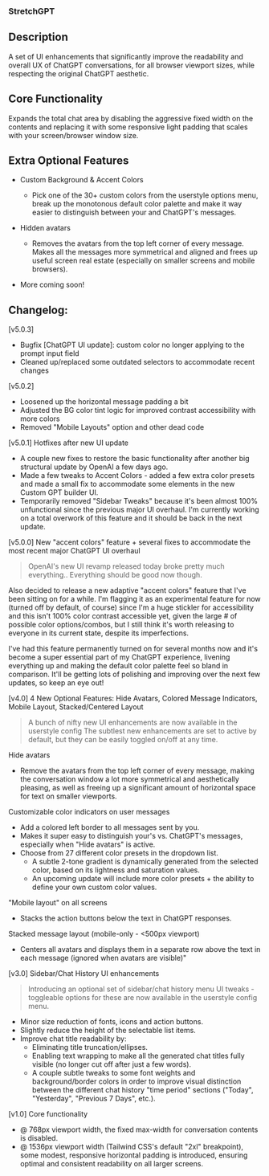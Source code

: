 ### StretchGPT ###

Description
--------------------------------------------------
A set of UI enhancements that significantly improve the readability and overall UX of ChatGPT conversations, for all browser viewport sizes, while respecting the original ChatGPT aesthetic.

Core Functionality
--------------------------------------------------
Expands the total chat area by disabling the aggressive fixed width on the contents and replacing it with some responsive light padding that scales with your screen/browser window size.

Extra Optional Features
--------------------------------------------------
- Custom Background & Accent Colors
  - Pick one of the 30+ custom colors from the userstyle options menu, break up the monotonous default color palette and make it way easier to distinguish between your and ChatGPT's messages.

- Hidden avatars
  - Removes the avatars from the top left corner of every message. Makes all the messages more symmetrical and aligned and frees up useful screen real estate (especially on smaller screens and mobile browsers).

- More coming soon!

Changelog:
--------------------------------------------------

[v5.0.3]
- Bugfix [ChatGPT UI update]: custom color no longer applying to the prompt input field
- Cleaned up/replaced some outdated selectors to accommodate recent changes

[v5.0.2]

- Loosened up the horizontal message padding a bit
- Adjusted the BG color tint logic for improved contrast accessibility with more colors
- Removed "Mobile Layouts" option and other dead code

[v5.0.1] Hotfixes after new UI update

- A couple new fixes to restore the basic functionality after another big structural update by OpenAI a few days ago.
- Made a few tweaks to Accent Colors - added a few extra color presets and made a small fix to accommodate some elements in the new Custom GPT builder UI.
- Temporarily removed "Sidebar Tweaks" because it's been almost 100% unfunctional since the previous major UI overhaul. I'm currently working on a total overwork of this feature and it should be back in the next update.

[v5.0.0] New "accent colors" feature + several fixes to accommodate the most recent major ChatGPT UI overhaul

> OpenAI's new UI revamp released today broke pretty much everything.. Everything should be good now though.

Also decided to release a new adaptive "accent colors" feature that I've been sitting on for a while. I'm flagging it as an experimental feature for now (turned off by default, of course) since I'm a huge stickler for accessibility and this isn't 100% color contrast accessible yet, given the large # of possible color options/combos, but I still think it's worth releasing to everyone in its current state, despite its imperfections.

I've had this feature permanently turned on for several months now and it's become a super essential part of my ChatGPT experience, livening everything up and making the default color palette feel so bland in comparison. It'll be getting lots of polishing and improving over the next few updates, so keep an eye out!

[v4.0] 4 New Optional Features: Hide Avatars, Colored Message Indicators, Mobile Layout, Stacked/Centered Layout

> A bunch of nifty new UI enhancements are now available in the userstyle config
> The subtlest new enhancements are set to active by default, but they can be easily toggled on/off at any time.

Hide avatars

- Remove the avatars from the top left corner of every message, making the conversation window a lot more symmetrical and aesthetically pleasing, as well as freeing up a significant amount of horizontal space for text on smaller viewports.

Customizable color indicators on user messages

- Add a colored left border to all messages sent by you.
- Makes it super easy to distinguish your's vs. ChatGPT's messages, especially when "Hide avatars" is active.
- Choose from 27 different color presets in the dropdown list.
  - A subtle 2-tone gradient is dynamically generated from the selected color, based on its lightness and saturation values.
  - An upcoming update will include more color presets + the ability to define your own custom color values.

"Mobile layout" on all screens
 - Stacks the action buttons below the text in ChatGPT responses.

Stacked message layout (mobile-only - <500px viewport)

 - Centers all avatars and displays them in a separate row above the text in each message (ignored when avatars are visible)"

[v3.0] Sidebar/Chat History UI enhancements

> Introducing an optional set of sidebar/chat history menu UI tweaks - toggleable options for these are now available in the userstyle config menu.

- Minor size reduction of fonts, icons and action buttons.
- Slightly reduce the height of the selectable list items.
- Improve chat title readability by:
  - Eliminating title truncation/ellipses.
  - Enabling text wrapping to make all the generated chat titles fully visible (no longer cut off after just a few words).
  - A couple subtle tweaks to some font weights and background/border colors in order to improve visual distinction between the different chat history "time period" sections ("Today", "Yesterday", "Previous 7 Days", etc.).

[v1.0] Core functionality

- @ 768px viewport width, the fixed max-width for conversation contents is disabled.
- @ 1536px viewport width (Tailwind CSS's default "2xl" breakpoint), some modest, responsive horizontal padding is introduced, ensuring optimal and consistent readability on all larger screens.